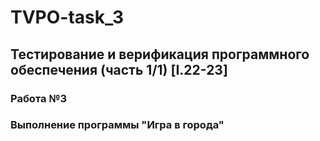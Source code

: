 # TVPO-task_3
## Тестирование и верификация программного обеспечения (часть 1/1) [I.22-23]
### Работа №3
### Выполнение программы "Игра в города"
